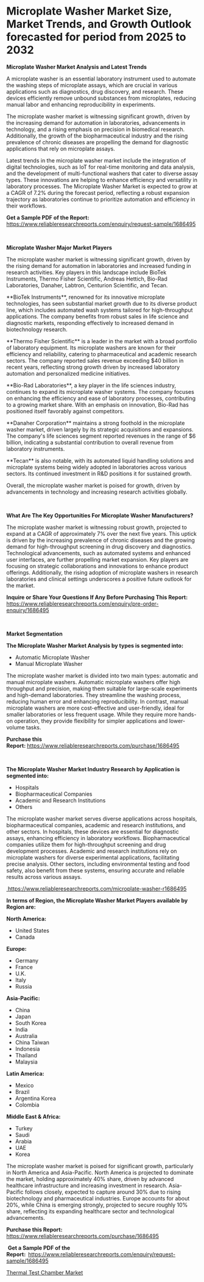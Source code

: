 <p><h1>Microplate Washer Market Size, Market Trends, and Growth Outlook forecasted for period from 2025 to 2032</h1></p><p><strong>Microplate Washer Market Analysis and Latest Trends</strong></p>
<p><p>A microplate washer is an essential laboratory instrument used to automate the washing steps of microplate assays, which are crucial in various applications such as diagnostics, drug discovery, and research. These devices efficiently remove unbound substances from microplates, reducing manual labor and enhancing reproducibility in experiments.</p><p>The microplate washer market is witnessing significant growth, driven by the increasing demand for automation in laboratories, advancements in technology, and a rising emphasis on precision in biomedical research. Additionally, the growth of the biopharmaceutical industry and the rising prevalence of chronic diseases are propelling the demand for diagnostic applications that rely on microplate assays.</p><p>Latest trends in the microplate washer market include the integration of digital technologies, such as IoT for real-time monitoring and data analysis, and the development of multi-functional washers that cater to diverse assay types. These innovations are helping to enhance efficiency and versatility in laboratory processes. The Microplate Washer Market is expected to grow at a CAGR of 7.2% during the forecast period, reflecting a robust expansion trajectory as laboratories continue to prioritize automation and efficiency in their workflows.</p></p>
<p><strong>Get a Sample PDF of the Report:&nbsp;</strong> <a href="https://www.reliableresearchreports.com/enquiry/request-sample/1686495?utm_campaign=3253&utm_medium=2&utm_source=Github&utm_content=ia&utm_term=08042025&utm_id=microplate-washer">https://www.reliableresearchreports.com/enquiry/request-sample/1686495</a></p>
<p>&nbsp;</p>
<p><strong>Microplate Washer Major Market Players</strong></p>
<p><p>The microplate washer market is witnessing significant growth, driven by the rising demand for automation in laboratories and increased funding in research activities. Key players in this landscape include BioTek Instruments, Thermo Fisher Scientific, Andreas Hettich, Bio-Rad Laboratories, Danaher, Labtron, Centurion Scientific, and Tecan.</p><p>**BioTek Instruments**, renowned for its innovative microplate technologies, has seen substantial market growth due to its diverse product line, which includes automated wash systems tailored for high-throughput applications. The company benefits from robust sales in life science and diagnostic markets, responding effectively to increased demand in biotechnology research.</p><p>**Thermo Fisher Scientific** is a leader in the market with a broad portfolio of laboratory equipment. Its microplate washers are known for their efficiency and reliability, catering to pharmaceutical and academic research sectors. The company reported sales revenue exceeding $40 billion in recent years, reflecting strong growth driven by increased laboratory automation and personalized medicine initiatives.</p><p>**Bio-Rad Laboratories**, a key player in the life sciences industry, continues to expand its microplate washer systems. The company focuses on enhancing the efficiency and ease of laboratory processes, contributing to a growing market share. With an emphasis on innovation, Bio-Rad has positioned itself favorably against competitors.</p><p>**Danaher Corporation** maintains a strong foothold in the microplate washer market, driven largely by its strategic acquisitions and expansions. The company's life sciences segment reported revenues in the range of $6 billion, indicating a substantial contribution to overall revenue from laboratory instruments.</p><p>**Tecan** is also notable, with its automated liquid handling solutions and microplate systems being widely adopted in laboratories across various sectors. Its continued investment in R&D positions it for sustained growth.</p><p>Overall, the microplate washer market is poised for growth, driven by advancements in technology and increasing research activities globally.</p></p>
<p>&nbsp;</p>
<p><strong>What Are The Key Opportunities For Microplate Washer Manufacturers?</strong></p>
<p><p>The microplate washer market is witnessing robust growth, projected to expand at a CAGR of approximately 7% over the next five years. This uptick is driven by the increasing prevalence of chronic diseases and the growing demand for high-throughput screening in drug discovery and diagnostics. Technological advancements, such as automated systems and enhanced user interfaces, are further propelling market expansion. Key players are focusing on strategic collaborations and innovations to enhance product offerings. Additionally, the rising adoption of microplate washers in research laboratories and clinical settings underscores a positive future outlook for the market.</p></p>
<p><strong>Inquire or Share Your Questions If Any Before Purchasing This Report:</strong> <a href="https://www.reliableresearchreports.com/enquiry/pre-order-enquiry/1686495?utm_campaign=3253&utm_medium=2&utm_source=Github&utm_content=ia&utm_term=08042025&utm_id=microplate-washer">https://www.reliableresearchreports.com/enquiry/pre-order-enquiry/1686495</a></p>
<p>&nbsp;</p>
<p><strong>Market Segmentation</strong></p>
<p><strong>The Microplate Washer Market Analysis by types is segmented into:</strong></p>
<p><ul><li>Automatic Microplate Washer</li><li>Manual Microplate Washer</li></ul></p>
<p><p>The microplate washer market is divided into two main types: automatic and manual microplate washers. Automatic microplate washers offer high throughput and precision, making them suitable for large-scale experiments and high-demand laboratories. They streamline the washing process, reducing human error and enhancing reproducibility. In contrast, manual microplate washers are more cost-effective and user-friendly, ideal for smaller laboratories or less frequent usage. While they require more hands-on operation, they provide flexibility for simpler applications and lower-volume tasks.</p></p>
<p><strong>Purchase this Report:&nbsp;</strong><a href="https://www.reliableresearchreports.com/purchase/1686495?utm_campaign=3253&utm_medium=2&utm_source=Github&utm_content=ia&utm_term=08042025&utm_id=microplate-washer">https://www.reliableresearchreports.com/purchase/1686495</a></p>
<p>&nbsp;</p>
<p><strong>The Microplate Washer Market Industry Research by Application is segmented into:</strong></p>
<p><ul><li>Hospitals</li><li>Biopharmaceutical Companies</li><li>Academic and Research Institutions</li><li>Others</li></ul></p>
<p><p>The microplate washer market serves diverse applications across hospitals, biopharmaceutical companies, academic and research institutions, and other sectors. In hospitals, these devices are essential for diagnostic assays, enhancing efficiency in laboratory workflows. Biopharmaceutical companies utilize them for high-throughput screening and drug development processes. Academic and research institutions rely on microplate washers for diverse experimental applications, facilitating precise analysis. Other sectors, including environmental testing and food safety, also benefit from these systems, ensuring accurate and reliable results across various assays.</p></p>
<p><a href="https://www.reliableresearchreports.com/microplate-washer-r1686495?utm_campaign=3253&utm_medium=2&utm_source=Github&utm_content=ia&utm_term=08042025&utm_id=microplate-washer">&nbsp;https://www.reliableresearchreports.com/microplate-washer-r1686495</a></p>
<p><strong>In terms of Region, the Microplate Washer Market Players available by Region are:</strong></p>
<p>
    <p> <strong> North America: </strong>
        <ul>
            <li>United States</li>
            <li>Canada</li>
        </ul>
        </p> 
    <p> <strong> Europe: </strong>
        <ul>
            <li>Germany</li>
            <li>France</li>
            <li>U.K.</li>
            <li>Italy</li>
            <li>Russia</li>
        </ul>
        </p> 
    <p> <strong> Asia-Pacific: </strong>
        <ul>
            <li>China</li>
            <li>Japan</li>
            <li>South Korea</li>
            <li>India</li>
            <li>Australia</li>
            <li>China Taiwan</li>
            <li>Indonesia</li>
            <li>Thailand</li>
            <li>Malaysia</li>
        </ul>
        </p> 
    <p> <strong> Latin America: </strong>
        <ul>
            <li>Mexico</li>
            <li>Brazil</li>
            <li>Argentina Korea</li>
            <li>Colombia</li>
        </ul>
        </p> 
    <p> <strong> Middle East & Africa: </strong>
        <ul>
            <li>Turkey</li>
            <li>Saudi</li>
            <li>Arabia</li>
            <li>UAE</li>
            <li>Korea</li>
        </ul>
    </p>
    </p>
<p><p>The microplate washer market is poised for significant growth, particularly in North America and Asia-Pacific. North America is projected to dominate the market, holding approximately 40% share, driven by advanced healthcare infrastructure and increasing investment in research. Asia-Pacific follows closely, expected to capture around 30% due to rising biotechnology and pharmaceutical industries. Europe accounts for about 20%, while China is emerging strongly, projected to secure roughly 10% share, reflecting its expanding healthcare sector and technological advancements.</p></p>
<p><strong>Purchase this Report: </strong><a href="https://www.reliableresearchreports.com/purchase/1686495?utm_campaign=3253&utm_medium=2&utm_source=Github&utm_content=ia&utm_term=08042025&utm_id=microplate-washer">https://www.reliableresearchreports.com/purchase/1686495</a></p>
<p>&nbsp;<strong>Get a Sample PDF of the Report:&nbsp;&nbsp;</strong><a href="https://www.reliableresearchreports.com/enquiry/request-sample/1686495?utm_campaign=3253&utm_medium=2&utm_source=Github&utm_content=ia&utm_term=08042025&utm_id=microplate-washer">https://www.reliableresearchreports.com/enquiry/request-sample/1686495</a></p>
<p><strong></strong></p>
<p><p><a href="https://github.com/sirayedantte/Market-Research-Report-List-1/blob/main/thermal-test-chamber-market.md?utm_campaign=3253&utm_medium=2&utm_source=Github&utm_content=ia&utm_term=08042025&utm_id=microplate-washer">Thermal Test Chamber Market</a></p></p>
